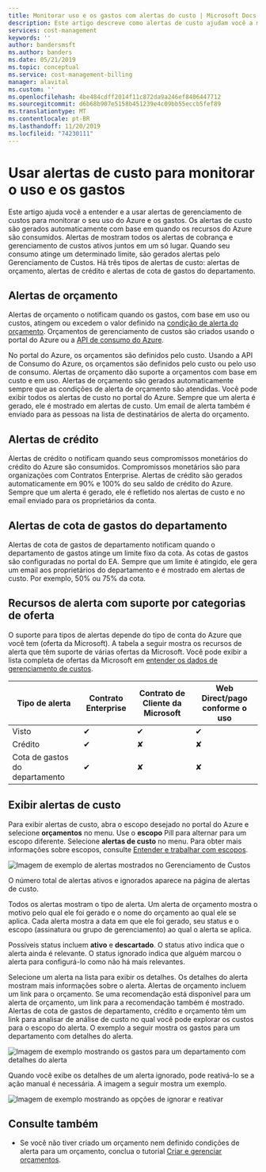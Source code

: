 ```yaml
---
title: Monitorar uso e os gastos com alertas do custo | Microsoft Docs
description: Este artigo descreve como alertas de custo ajudam você a monitorar uso e os gastos no gerenciamento de custos do Azure.
services: cost-management
keywords: ''
author: bandersmsft
ms.author: banders
ms.date: 05/21/2019
ms.topic: conceptual
ms.service: cost-management-billing
manager: alavital
ms.custom: ''
ms.openlocfilehash: 4be484cdff2014f11c872da9a246ef8406447712
ms.sourcegitcommit: d6b68b907e5158b451239e4c09bb55eccb5fef89
ms.translationtype: MT
ms.contentlocale: pt-BR
ms.lasthandoff: 11/20/2019
ms.locfileid: "74230111"
---
```

# <a name="use-cost-alerts-to-monitor-usage-and-spending"></a>Usar alertas de custo para monitorar o uso e os gastos

Este artigo ajuda você a entender e a usar alertas de gerenciamento de custos para monitorar o seu uso do Azure e os gastos. Os alertas de custo são gerados automaticamente com base em quando os recursos do Azure são consumidos. Alertas de mostram todos os alertas de cobrança e gerenciamento de custos ativos juntos em um só lugar. Quando seu consumo atinge um determinado limite, são gerados alertas pelo Gerenciamento de Custos. Há três tipos de alertas de custo: alertas de orçamento, alertas de crédito e alertas de cota de gastos do departamento.

## <a name="budget-alerts"></a>Alertas de orçamento

Alertas de orçamento o notificam quando os gastos, com base em uso ou custos, atingem ou excedem o valor definido na [condição de alerta do orçamento](tutorial-acm-create-budgets.md). Orçamentos de gerenciamento de custos são criados usando o portal do Azure ou a [API de consumo do Azure](https://docs.microsoft.com/rest/api/consumption).

No portal do Azure, os orçamentos são definidos pelo custo. Usando a API de Consumo do Azure, os orçamentos são definidos pelo custo ou pelo uso de consumo. Alertas de orçamento dão suporte a orçamentos com base em custo e em uso. Alertas de orçamento são gerados automaticamente sempre que as condições de alerta de orçamento são atendidas. Você pode exibir todos os alertas de custo no portal do Azure. Sempre que um alerta é gerado, ele é mostrado em alertas de custo. Um email de alerta também é enviado para as pessoas na lista de destinatários de alerta do orçamento.

## <a name="credit-alerts"></a>Alertas de crédito

Alertas de crédito o notificam quando seus compromissos monetários do crédito do Azure são consumidos. Compromissos monetários são para organizações com Contratos Enterprise. Alertas de crédito são gerados automaticamente em 90% e 100% do seu saldo de crédito do Azure. Sempre que um alerta é gerado, ele é refletido nos alertas de custo e no email enviado para os proprietários da conta.

## <a name="department-spending-quota-alerts"></a>Alertas de cota de gastos do departamento

Alertas de cota de gastos de departamento notificam quando o departamento de gastos atinge um limite fixo da cota. As cotas de gastos são configuradas no portal do EA. Sempre que um limite é atingido, ele gera um email aos proprietários do departamento e é mostrado em alertas de custo. Por exemplo, 50% ou 75% da cota.

## <a name="supported-alert-features-by-offer-categories"></a>Recursos de alerta com suporte por categorias de oferta

O suporte para tipos de alertas depende do tipo de conta do Azure que você tem (oferta da Microsoft). A tabela a seguir mostra os recursos de alerta que têm suporte de várias ofertas da Microsoft. Você pode exibir a lista completa de ofertas da Microsoft em [entender os dados de gerenciamento de custos](understand-cost-mgt-data.md).

| Tipo de alerta | Contrato Enterprise | Contrato de Cliente da Microsoft | Web Direct/pago conforme o uso |
|---|---|---|---|
| Visto | ✔ | ✔ | ✔ |
| Crédito | ✔ |✘ | ✘ |
| Cota de gastos do departamento | ✔ | ✘ | ✘ |



## <a name="view-cost-alerts"></a>Exibir alertas de custo

Para exibir alertas de custo, abra o escopo desejado no portal do Azure e selecione **orçamentos** no menu. Use o **escopo** Pill para alternar para um escopo diferente. Selecione **alertas de custo** no menu. Para obter mais informações sobre escopos, consulte [Entender e trabalhar com escopos](understand-work-scopes.md).

![Imagem de exemplo de alertas mostrados no Gerenciamento de Custos](./media/cost-mgt-alerts-monitor-usage-spending/budget-alerts-fullscreen.png)

O número total de alertas ativos e ignorados aparece na página de alertas de custo.

Todos os alertas mostram o tipo de alerta. Um alerta de orçamento mostra o motivo pelo qual ele foi gerado e o nome do orçamento ao qual ele se aplica. Cada alerta mostra a data em que ele foi gerado, seu status e o escopo (assinatura ou grupo de gerenciamento) ao qual o alerta se aplica.

Possíveis status incluem **ativo** e **descartado**. O status ativo indica que o alerta ainda é relevante. O status ignorado indica que alguém marcou o alerta para configurá-lo como não há mais relevantes.

Selecione um alerta na lista para exibir os detalhes. Os detalhes do alerta mostram mais informações sobre o alerta. Alertas de orçamento incluem um link para o orçamento. Se uma recomendação está disponível para um alerta de orçamento, um link para a recomendação também é mostrado. Alertas de cota de gastos de departamento, crédito e orçamento têm um link para analisar de análise de custo no qual você pode explorar os custos para o escopo do alerta. O exemplo a seguir mostra os gastos para um departamento com detalhes do alerta.

![Imagem de exemplo mostrando os gastos para um departamento com detalhes do alerta](./media/cost-mgt-alerts-monitor-usage-spending/dept-spending-selected-with-credits.png)

Quando você exibe os detalhes de um alerta ignorado, pode reativá-lo se a ação manual é necessária. A imagem a seguir mostra um exemplo.

![Imagem de exemplo mostrando as opções de ignorar e reativar](./media/cost-mgt-alerts-monitor-usage-spending/Dismiss-reactivate-options.png)

## <a name="see-also"></a>Consulte também

- Se você não tiver criado um orçamento nem definido condições de alerta para um orçamento, conclua o tutorial [Criar e gerenciar orçamentos](tutorial-acm-create-budgets.md).
